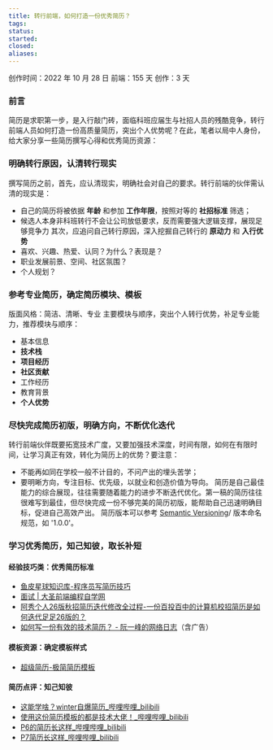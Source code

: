 ```yaml
---
title: 转行前端，如何打造一份优秀简历？
tags: 
status: 
started: 
closed: 
aliases: 
---
```

创作时间：2022 年 10 月 28 日
前端：155 天 
创作：3 天
### 前言
简历是求职第一步，是入行敲门砖，面临科班应届生与社招人员的残酷竞争，转行前端人员如何打造一份高质量简历，突出个人优势呢？在此，笔者以局中人身份，给大家分享一些简历撰写心得和优秀简历资源：
### 明确转行原因，认清转行现实
撰写简历之前，首先，应认清现实，明确社会对自己的要求。转行前端的伙伴需认清的现实是：
- 自己的简历将被依据 **年龄** 和参加 **工作年限**，按照对等的 **社招标准** 筛选；
- 候选人本身非科班转行不会让公司放低要求，反而需要强大逻辑支撑，展现足够竞争力
其次，应追问自己转行原因，深入挖掘自己转行的 **原动力** 和 **入行优势**
- 喜欢、兴趣、热爱、认同？为什么？表现是？
- 职业发展前景、空间、社区氛围？
- 个人规划？
### 参考专业简历，确定简历模块、模板
版面风格：简洁、清晰、专业
主要模块与顺序，突出个人转行优势，补足专业能力，推荐模块与顺序：
- 基本信息
- **技术栈**
- **项目经历**
- **社区贡献**
- 工作经历
- 教育背景
- **个人优势**
### 尽快完成简历初版，明确方向，不断优化迭代
转行前端伙伴既要拓宽技术广度，又要加强技术深度，时间有限，如何在有限时间，让学习真正有效，转化为简历上的优势？要注意：
- 不能再如同在学校一般不计目的，不问产出的埋头苦学；
- 要明晰方向，专注目标、优先级，以就业和创造价值为导向。
简历是自己最佳能力的综合展现，往往需要随着能力的进步不断迭代优化。第一稿的简历往往很难写到最佳，但尽快完成一份不够完美的简历初版，能帮助自己迅速明确目标，促进自己高效产出。
简历版本可以参考 [Semantic Versioning](https://semver.org/)/  版本命名规范，如 '1.0.0'。 
### 学习优秀简历，知己知彼，取长补短
#### 经验技巧类：优秀简历标准
- [鱼皮星球知识库-程序员写简历技巧](https://bcdh.yuque.com/books/share/2dd2567c-a826-4d9d-9303-bd288269e874/okei7m) 
- [面试 | 大圣前端编程自学网](https://shengxinjing.cn/fe/interview.html#%E5%85%8D%E8%B4%B9%E6%96%87%E7%AB%A0%E5%92%8C%E6%95%99%E7%A8%8B)
- [阿秀个人26版秋招简历迭代修改全过程-一份百投百中的计算机校招简历是如何迭代足足26版的？](https://interviewguide.cn/notes/05-xiustar/03-resume/01-01-%E4%B8%80%E4%BB%BD%E7%99%BE%E6%8A%95%E7%99%BE%E4%B8%AD%E7%9A%84%E8%AE%A1%E7%AE%97%E6%9C%BA%E6%A0%A1%E6%8B%9B%E7%AE%80%E5%8E%86%E6%98%AF%E5%A6%82%E4%BD%95%E8%BF%AD%E4%BB%A3%E8%B6%B3%E8%B6%B326%E7%89%88%E7%9A%84.html)
- [如何写一份有效的技术简历？ - 阮一峰的网络日志](https://www.ruanyifeng.com/blog/2020/01/technical-resume.html)（含广告）
#### 模板资源：确定模板样式
- [超级简历-极简简历模板](https://www.wondercv.com/jianlimoban/chengxuyuan/pn2/)
#### 简历点评：知己知彼
- [这能学啥？winter自爆简历_哔哩哔哩_bilibili](https://www.bilibili.com/video/BV1aB4y1C7U7/?spm_id_from=333.880.my_history.page.click)
- [使用这份简历模板的都是技术大佬！_哔哩哔哩_bilibili](https://www.bilibili.com/video/BV1ut4y1b7SL/?spm_id_from=333.880.my_history.page.click)
- [P6的简历长这样_哔哩哔哩_bilibili](https://www.bilibili.com/video/BV15a411Y7am/?spm_id_from=333.880.my_history.page.click)
- [P7简历长这样_哔哩哔哩_bilibili](https://www.bilibili.com/video/BV1kr4y187Zj/?spm_id_from=333.880.my_history.page.click)
